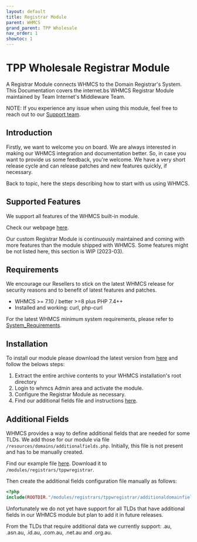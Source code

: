 ```yaml
---
layout: default
title: Registrar Module
parent: WHMCS
grand_parent: TPP Wholesale
nav_order: 1
showtoc: 1
---
```


# TPP Wholesale Registrar Module

A Registrar Module connects WHMCS to the Domain Registrar's System. This Documentation covers the internet.bs WHMCS Registrar Module maintained by Team Internet's Middleware Team.

NOTE: If you experience any issue when using this module, feel free to reach out to our [Support team](#contact-us).

## Introduction

Firstly, we want to welcome you on board. We are always interested in making our WHMCS integration and documentation better. So, in case you want to provide us some feedback, you're welcome.
We have a very short release cycle and can release patches and new features quickly, if necessary.

Back to topic, here the steps describing how to start with us using WHMCS.

## Supported Features

We support all features of the WHMCS built-in module.

Check our webpage [here](https://www.tppwholesale.com.au/whmcs/).

Our custom Registrar Module is continuously maintained and coming with more features than the module shipped with WHMCS.
Some features might be not listed here, this section is WIP (2023-03).

## Requirements

We encourage our Resellers to stick on the latest WHMCS release for security reasons and to benefit of latest features and patches.

- WHMCS >= 7.10 / better >=8 plus PHP 7.4++
- Installed and working: curl, php-curl

For the latest WHMCS minimum system requirements, please refer to [System_Requirements](https://docs.whmcs.com/System_Requirements).

## Installation

To install our module please download the latest version from [here](https://github.com/centralnicgroup-opensource/rtldev-middleware-whmcs/raw/main/whmcs-tpp-registrar-latest.zip) and follow the belows steps:

1. Extract the entire archive contents to your WHMCS installation's root directory
2. Login to whmcs Admin area and activate the module.
3. Configure the Registrar Module as necessary.
4. Find our additional fields file and instructions [here](#additionalfields).

## Additional Fields

WHMCS provides a way to define additional fields that are needed for some TLDs. We add those for our module via file `/resources/domains/additionalfields.php`. Initially, this file is not present and has to be manually created.

Find our example file [here](https://raw.githubusercontent.com/centralnicgroup-opensource/rtldev-middleware-whmcs/archive/tppwregistrar/additionaldomainfields_sample.php). Download it to `/modules/registrars/tppwregistrar`.

Then create the additional fields configuration file manually as follows:

```php
<?php
include(ROOTDIR."/modules/registrars/tppwregistrar/additionaldomainfields_sample.php");
```

Unfortunately we do not yet have support for all TLDs that have additional fields in our WHMCS module but plan to add it in future releases.

From the TLDs that require additional data we currently support: .au, .asn.au, .id.au, .com.au, .net.au and .org.au.
